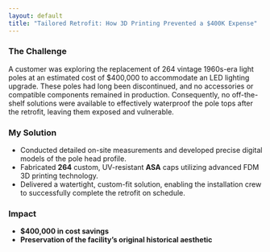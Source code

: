 ```yaml
---
layout: default
title: "Tailored Retrofit: How 3D Printing Prevented a $400K Expense"
---
```

### The Challenge
A customer was exploring the replacement of 264 vintage 1960s-era light poles at an estimated cost of $400,000 to accommodate an LED lighting upgrade. These poles had long been discontinued, and no accessories or compatible components remained in production. Consequently, no off-the-shelf solutions were available to effectively waterproof the pole tops after the retrofit, leaving them exposed and vulnerable.

### My Solution
* Conducted detailed on-site measurements and developed precise digital models of the pole head profile.
* Fabricated **264** custom, UV-resistant **ASA** caps utilizing advanced FDM 3D printing technology.
* Delivered a watertight, custom-fit solution, enabling the installation crew to successfully complete the retrofit on schedule.

### Impact
* **$400,000 in cost savings**
* **Preservation of the facility’s original historical aesthetic**
